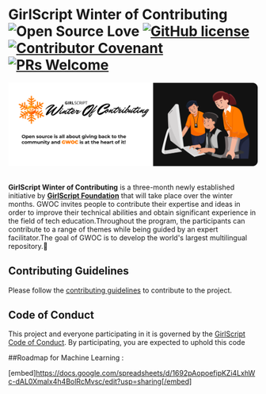# GirlScript Winter of Contributing <br/> ![Open Source Love](https://badges.frapsoft.com/os/v2/open-source.svg?v=103) [![GitHub license](https://img.shields.io/badge/license-MIT-blue.svg)](LICENSE) [![Contributor Covenant](https://img.shields.io/badge/Contributor%20Covenant-2.1-4baaaa.svg)](.github/CODE_OF_CONDUCT.md) [![PRs Welcome](https://img.shields.io/badge/PRs-welcome-green.svg)](.github/CONTRIBUTING.md) 

<img src="banner_readme.png"  style="max-width: 100%; height: auto;"/>

<br/>
<br/>

**GirlScript Winter of Contributing** is a three-month newly established initiative by **[GirlScript Foundation](https://www.girlscript.tech/home)** that will take place over the winter months. GWOC invites people to contribute their expertise and ideas in order to improve their technical abilities and obtain significant experience in the field of tech education.Throughout the program, the participants can contribute to a range of themes while being guided by an expert facilitator.The goal of GWOC is to develop the world's largest multilingual repository.🧡

<!-- ## Explore the topics
- [Frontend Web Development](./Frontend-Web-Development)
- [Backend Web Development](./Backend-Web-Development)
- [Android Development](./Android-development) -->

## Contributing Guidelines
Please follow the [contributing guidelines](./.github/CONTRIBUTING.md) to contribute to the project.

## Code of Conduct
This project and everyone participating in it is governed by the [GirlScript Code of Conduct](./.github/CODE_OF_CONDUCT.md). By participating, you are expected to uphold this code


##Roadmap for Machine Learning :
 
 
[embed]https://docs.google.com/spreadsheets/d/1692pAopoefipKZi4LxhWc-dAL0XmaIx4h4BolRcMvsc/edit?usp=sharing[/embed]
